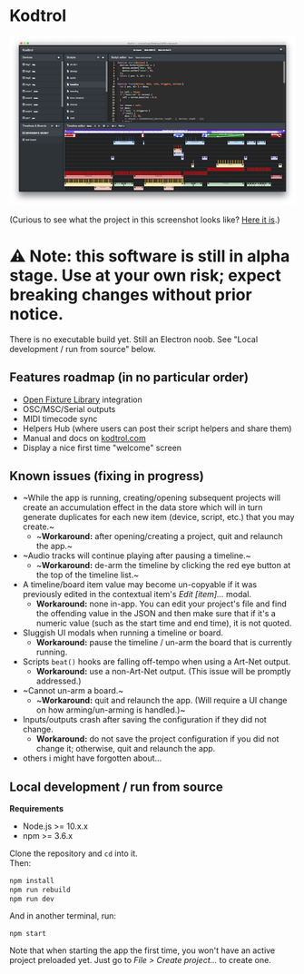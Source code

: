 # Kodtrol
![Kodtrol screenshot](screenshot.png)

(Curious to see what the project in this screenshot looks like? [Here it is](https://youtu.be/CueEGW6SlJ0).)

# ⚠️ Note: this software is still in alpha stage. Use at your own risk; expect breaking changes without prior notice.
There is no executable build yet. Still an Electron noob. See "Local development / run from source" below.

## Features roadmap (in no particular order)
- [Open Fixture Library](https://open-fixture-library.org/) integration
- OSC/MSC/Serial outputs
- MIDI timecode sync
- Helpers Hub (where users can post their script helpers and share them)
- Manual and docs on [kodtrol.com](http://kodtrol.com)
- Display a nice first time "welcome" screen

## Known issues (fixing in progress)
- ~While the app is running, creating/opening subsequent projects will create an accumulation
  effect in the data store which will in turn generate duplicates for each new item (device, script, etc.)
  that you may create.~
  - ~**Workaround:** after opening/creating a project, quit and relaunch the app.~
- ~Audio tracks will continue playing after pausing a timeline.~
  - ~**Workaround:** de-arm the timeline by clicking the red eye button at the top of the timeline list.~
- A timeline/board item value may become un-copyable if it was previously edited in the contextual
  item's *Edit [item]...* modal.
  - **Workaround:** none in-app. You can edit your project's file and find the offending value in the 
  JSON and then make sure that if it's a numeric value (such as the start time and end time), it is not
  quoted.
- Sluggish UI modals when running a timeline or board.
  - **Workaround:** pause the timeline / un-arm the board that is currently running.
- Scripts `beat()` hooks are falling off-tempo when using a Art-Net output.
  - **Workaround:** use a non-Art-Net output. (This issue will be promptly addressed.)
- ~Cannot un-arm a board.~
  - ~**Workaround:** quit and relaunch the app. (Will require a UI change on how arming/un-arming is handled.)~
- Inputs/outputs crash after saving the configuration if they did not change.
  - **Workaround:** do not save the project configuration if you did not change it; otherwise, quit and
  relaunch the app.
- others i might have forgotten about...

## Local development / run from source

**Requirements**
- Node.js >= 10.x.x
- npm >= 3.6.x

Clone the repository and `cd` into it.  
Then:
```
npm install
npm run rebuild
npm run dev
```
And in another terminal, run:
```
npm start
```
Note that when starting the app the first time, you won't have an active project 
preloaded yet. Just go to *File > Create project...* to create one.